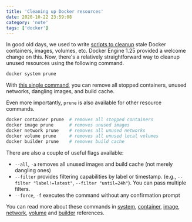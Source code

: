 ```yaml
---
title: 'Cleaning up Docker resources'
date: 2020-10-22 23:59:08
category: 'note'
tags: ['docker']
---
```


In good old days, we used to write [scripts to cleanup](https://stackoverflow.com/questions/32723111/how-to-remove-old-and-unused-docker-images) stale Docker containers, images, volumes, etc. Docker Engine 1.25 provided a welcome change on this. Now, there's a relatively straightforward way to cleanup unused resources using the following command.

```sh
docker system prune
```

With [this single command](https://docs.docker.com/engine/reference/commandline/system_prune/), you can remove all stopped containers, unused networks, dangling images, and build cache.

Even more importantly, `prune` is also available for other resource commands.

```sh
docker container prune  # removes all stopped containers
docker image prune      # removes unused images
docker network prune    # removes all unused networks
docker volume prune     # removes all unused local volumes
docker builder prune    # removes build cache
```

There are also a couple of useful flags available:

- `--all`, `-a` removes all unused images and build cache (not merely dangling ones)
- `--filter` provides filtering capabilities by label or timestamp. (e.g., `--filter "label!=latest"`, `--filter "until=24h"`). You can pass multiple filters.
- `--force`, `-f` executes the command without any confirmation prompt

You can read more about these commands in [system](https://docs.docker.com/engine/reference/commandline/system_prune/), [container](https://docs.docker.com/engine/reference/commandline/container_prune/), [image](https://docs.docker.com/engine/reference/commandline/image_prune/), [network](https://docs.docker.com/engine/reference/commandline/network_prune/), [volume](https://docs.docker.com/engine/reference/commandline/volume_prune/) and [builder](https://docs.docker.com/engine/reference/commandline/builder_prune/) references.
